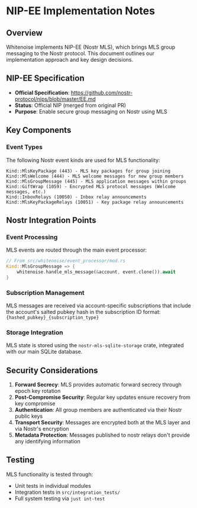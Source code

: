# NIP-EE Implementation Notes

## Overview

Whitenoise implements NIP-EE (Nostr MLS), which brings MLS group messaging to the Nostr protocol. This document outlines our implementation approach and key design decisions.

## NIP-EE Specification

- **Official Specification**: https://github.com/nostr-protocol/nips/blob/master/EE.md
- **Status**: Official NIP (merged from original PR)
- **Purpose**: Enable secure group messaging on Nostr using MLS

## Key Components

### Event Types

The following Nostr event kinds are used for MLS functionality:

```
Kind::MlsKeyPackage (443) - MLS key packages for group joining
Kind::MlsWelcome (444) - MLS welcome messages for new group members
Kind::MlsGroupMessage (445) - MLS application messages within groups
Kind::GiftWrap (1059) - Encrypted MLS protocol messages (Welcome messages, etc.)
Kind::InboxRelays (10050) - Inbox relay announcements
Kind::MlsKeyPackageRelays (10051) - Key package relay announcements
```

## Nostr Integration Points

### Event Processing

MLS events are routed through the main event processor:

```rust
// From src/whitenoise/event_processor/mod.rs
Kind::MlsGroupMessage => {
    whitenoise.handle_mls_message(&account, event.clone()).await
}
```

### Subscription Management

MLS messages are received via account-specific subscriptions that include the account's salted pubkey hash in the subscription ID format: `{hashed_pubkey}_{subscription_type}`

### Storage Integration

MLS state is stored using the `nostr-mls-sqlite-storage` crate, integrated with our main SQLite database.

## Security Considerations

1. **Forward Secrecy**: MLS provides automatic forward secrecy through epoch key rotation
2. **Post-Compromise Security**: Regular key updates ensure recovery from key compromise
3. **Authentication**: All group members are authenticated via their Nostr public keys
4. **Transport Security**: Messages are encrypted both at the MLS layer and via Nostr's encryption
5. **Metadata Protection**: Messages published to nostr relays don't provide any identifying information

## Testing

MLS functionality is tested through:
- Unit tests in individual modules
- Integration tests in `src/integration_tests/`
- Full system testing via `just int-test`
